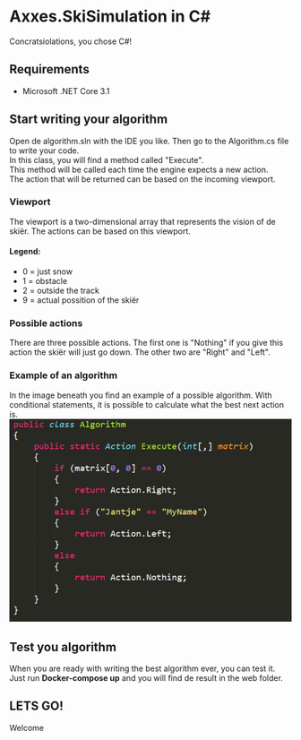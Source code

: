 # Axxes.SkiSimulation in C#
Concratsiolations, you chose C#!

## Requirements
* Microsoft .NET Core 3.1

## Start writing your algorithm
Open de algorithm.sln with the IDE you like. 
Then go to the Algorithm.cs file to write your code.  
In this class, you will find a method called "Execute".  
This method will be called each time the engine expects a new action.  
The action that will be returned can be based on the incoming viewport. 

### Viewport
The viewport is a two-dimensional array that represents the vision of de skiër. The actions can be based on this viewport.

#### Legend:
* 0 = just snow
* 1 = obstacle
* 2 = outside the track
* 9 = actual possition of the skiër

### Possible actions
There are three possible actions. The first one is "Nothing" if you give this action the skiër will just go down. The other two are "Right" and "Left".

### Example of an algorithm
In the image beneath you find an example of a possible algorithm.
With conditional statements, it is possible to calculate what the best next action is.
![Example of algorithm](/img/Example_Csharp.PNG)

## Test you algorithm
When you are ready with writing the best algorithm ever, you can test it.
Just run **Docker-compose up** and you will find de result in the web folder.

## LETS GO!







Welcome
